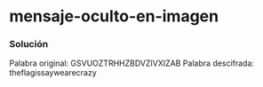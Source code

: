 # mensaje-oculto-en-imagen

### Solución
Palabra original: GSVUOZTRHHZBDVZIVXIZAB
Palabra descifrada: theflagissaywearecrazy
